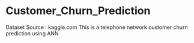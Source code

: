 # Customer_Churn_Prediction
Dataset Source : kaggle.com 
This is a telephone network customer churn prediction using ANN
